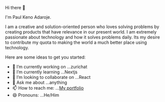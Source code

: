 Hi there 👋

I'm Paul Keno Adaroje.

I am a creative and solution-oriented person who loves solving problems by creating products that have relevance in our present world.
I am extremely passionate about technology and how it solves problems daily. 
Its my desire to contribute my quota to making the world a much better place using technology.

Here are some ideas to get you started:

- 🔭 I’m currently working on ...zurichat
- 🌱 I’m currently learning ...Nextjs
- 👯 I’m looking to collaborate on ...React
- 💬 Ask me about ...anything
- 📫 How to reach me: ...[My portfolio](https://paulkeno.netlify.app/)
- 😄 Pronouns: ...He/Him

